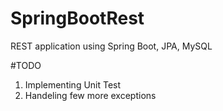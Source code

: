 # SpringBootRest

REST application using Spring Boot, JPA, MySQL

#TODO
1. Implementing Unit Test
2. Handeling few more exceptions

